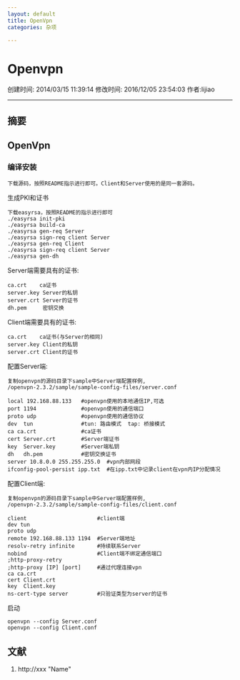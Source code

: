 ```yaml
---
layout: default
title: OpenVpn
categories: 杂项

---
```


# Openvpn

创建时间: 2014/03/15 11:39:14  修改时间: 2016/12/05 23:54:03 作者:lijiao

----

## 摘要

## OpenVpn

### 编译安装

	下载源码，按照README指示进行即可。Client和Server使用的是同一套源码。

生成PKI和证书

	下载easyrsa，按照README的指示进行即可
	./easyrsa init-pki
	./easyrsa build-ca
	./easyrsa gen-req Server
	./easyrsa sign-req client Server
	./easyrsa gen-req Client
	./easyrsa sign-req client Server
	./easyrsa gen-dh

Server端需要具有的证书:

	ca.crt    ca证书
	server.key Server的私钥
	server.crt Server的证书
	dh.pem     密钥交换

Client端需要具有的证书:

	ca.crt    ca证书(与Server的相同)
	server.key Client的私钥
	server.crt Client的证书

配置Server端:

	复制openvpn的源码目录下sample中Server端配置样例,
	/openvpn-2.3.2/sample/sample-config-files/server.conf 
	
	local 192.168.88.133   #openvpn使用的本地通信IP,可选
	port 1194              #openvpn使用的通信端口
	proto udp              #openvpn使用的通信协议
	dev  tun               #tun: 路由模式  tap: 桥接模式
	ca ca.crt              #ca证书
	cert Server.crt        #Server端证书
	key  Server.key        #Server端私钥 
	dh   dh.pem            #密钥交换证书
	server 10.8.0.0 255.255.255.0  #vpn内部网段
	ifconfig-pool-persist ipp.txt  #在ipp.txt中记录client在vpn内IP分配情况
	
配置Client端:

	复制openvpn的源码目录下sample中Server端配置样例,
	/openvpn-2.3.2/sample/sample-config-files/client.conf 

	client                      #client端
	dev tun
	proto udp
	remote 192.168.88.133 1194  #Server端地址
	resolv-retry infinite       #持续联系Server
	nobind                      #Client端不绑定通信端口
	;http-proxy-retry
	;http-proxy [IP] [port]     #通过代理连接vpn
	ca ca.crt
	cert Client.crt
	key  Client.key
	ns-cert-type server         #只验证类型为server的证书
	
启动
	
	openvpn --config Server.conf
	openvpn --config Client.conf

## 文献
1. http://xxx  "Name"
